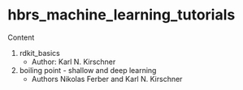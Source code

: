 # hbrs_machine_learning_tutorials

Content
1. rdkit_basics
    - Author: Karl N. Kirschner
2. boiling point - shallow and deep learning
    - Authors Nikolas Ferber and Karl N. Kirschner

